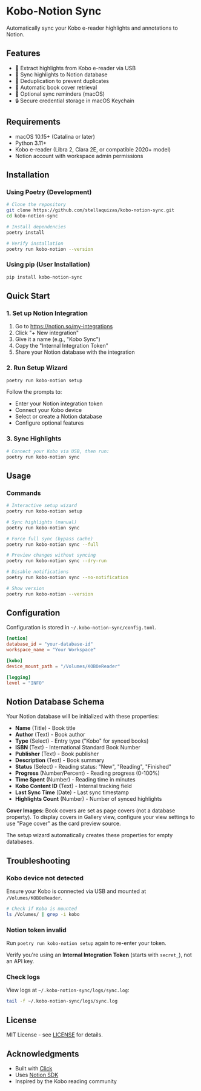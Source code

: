 # Kobo-Notion Sync

Automatically sync your Kobo e-reader highlights and annotations to Notion.

## Features

- 📖 Extract highlights from Kobo e-reader via USB
- 📝 Sync highlights to Notion database
- 🔄 Deduplication to prevent duplicates
- 🎨 Automatic book cover retrieval
- 🔔 Optional sync reminders (macOS)
- 🔒 Secure credential storage in macOS Keychain

## Requirements

- macOS 10.15+ (Catalina or later)
- Python 3.11+
- Kobo e-reader (Libra 2, Clara 2E, or compatible 2020+ model)
- Notion account with workspace admin permissions

## Installation

### Using Poetry (Development)

```bash
# Clone the repository
git clone https://github.com/stellaquizas/kobo-notion-sync.git
cd kobo-notion-sync

# Install dependencies
poetry install

# Verify installation
poetry run kobo-notion --version
```

### Using pip (User Installation)

```bash
pip install kobo-notion-sync
```

## Quick Start

### 1. Set up Notion Integration

1. Go to https://notion.so/my-integrations
2. Click "+ New integration"
3. Give it a name (e.g., "Kobo Sync")
4. Copy the "Internal Integration Token"
5. Share your Notion database with the integration

### 2. Run Setup Wizard

```bash
poetry run kobo-notion setup
```

Follow the prompts to:

- Enter your Notion integration token
- Connect your Kobo device
- Select or create a Notion database
- Configure optional features

### 3. Sync Highlights

```bash
# Connect your Kobo via USB, then run:
poetry run kobo-notion sync
```

## Usage

### Commands

```bash
# Interactive setup wizard
poetry run kobo-notion setup

# Sync highlights (manual)
poetry run kobo-notion sync

# Force full sync (bypass cache)
poetry run kobo-notion sync --full

# Preview changes without syncing
poetry run kobo-notion sync --dry-run

# Disable notifications
poetry run kobo-notion sync --no-notification

# Show version
poetry run kobo-notion --version
```

## Configuration

Configuration is stored in `~/.kobo-notion-sync/config.toml`.

```toml
[notion]
database_id = "your-database-id"
workspace_name = "Your Workspace"

[kobo]
device_mount_path = "/Volumes/KOBOeReader"

[logging]
level = "INFO"
```

## Notion Database Schema

Your Notion database will be initialized with these properties:

- **Name** (Title) - Book title
- **Author** (Text) - Book author
- **Type** (Select) - Entry type ("Kobo" for synced books)
- **ISBN** (Text) - International Standard Book Number
- **Publisher** (Text) - Book publisher
- **Description** (Text) - Book summary
- **Status** (Select) - Reading status: "New", "Reading", "Finished"
- **Progress** (Number/Percent) - Reading progress (0-100%)
- **Time Spent** (Number) - Reading time in minutes
- **Kobo Content ID** (Text) - Internal tracking field
- **Last Sync Time** (Date) - Last sync timestamp
- **Highlights Count** (Number) - Number of synced highlights

**Cover Images:** Book covers are set as page covers (not a database property). To display covers in Gallery view, configure your view settings to use "Page cover" as the card preview source.

The setup wizard automatically creates these properties for empty databases.

## Troubleshooting

### Kobo device not detected

Ensure your Kobo is connected via USB and mounted at `/Volumes/KOBOeReader`.

```bash
# Check if Kobo is mounted
ls /Volumes/ | grep -i kobo
```

### Notion token invalid

Run `poetry run kobo-notion setup` again to re-enter your token.

Verify you're using an **Internal Integration Token** (starts with `secret_`), not an API key.

### Check logs

View logs at `~/.kobo-notion-sync/logs/sync.log`:

```bash
tail -f ~/.kobo-notion-sync/logs/sync.log
```

## License

MIT License - see [LICENSE](LICENSE) for details.

## Acknowledgments

- Built with [Click](https://click.palletsprojects.com/)
- Uses [Notion SDK](https://github.com/ramnes/notion-sdk-py)
- Inspired by the Kobo reading community
